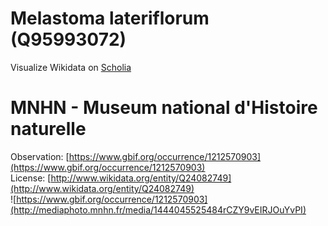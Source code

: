 
Melastoma lateriflorum (Q95993072)
==================================
  
Visualize Wikidata on [Scholia](https://scholia.toolforge.org/taxon/Q95993072)
# MNHN - Museum national d'Histoire naturelle
  
Observation: [https://www.gbif.org/occurrence/1212570903](https://www.gbif.org/occurrence/1212570903)  
License: [http://www.wikidata.org/entity/Q24082749](http://www.wikidata.org/entity/Q24082749)  
![https://www.gbif.org/occurrence/1212570903](http://mediaphoto.mnhn.fr/media/1444045525484rCZY9vEIRJOuYvPI)